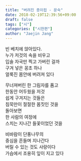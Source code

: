 ```yaml
---
title: "버려진 종이컵 - 문숙"
date: 2018-02-19T12:39:56+09:00
draft: false
tags: ["시"]
categories: ["시한편"]
author: "Jaejin Jang"
---
```


빈 베치에 앉아있다.<br>
누가 저것의 속을 비우고<br>
입술 자국만 찍고 가버린 걸까<br>
구겨 넣은 꽁초 하나<br>
얼룩진 몸안에 버려져 있다

무너져버린 한 그림자를 품고<br>
한동안 어두웠을 저것<br>
쉽게 구겨지는 것들은<br>
침묵만이 절절한 몸짓인 것을<br>
돌아보면<br>
한 사람의 여정에<br>
스치는 지나간 들꽃이었던 것을

비바람이 단풍나무의<br>
중심을 흔들며 지나간다<br>
버릴 수 있는 것도 사랑이다<br>
가슴에서 조용히 잎이 지고 있다
